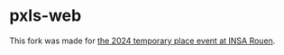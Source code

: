 # pxls-web

This fork was made for [the 2024 temporary place event at INSA Rouen](https://pixelwar.insa.lol).
